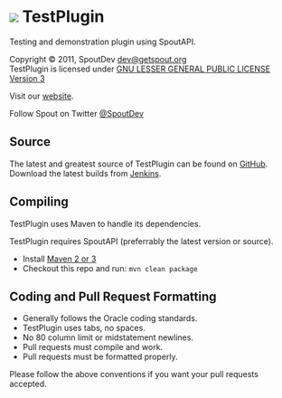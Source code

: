 [![][Project Logo]][Website]
TestPlugin
==========
Testing and demonstration plugin using SpoutAPI.

Copyright &copy; 2011, SpoutDev <dev@getspout.org>  
TestPlugin is licensed under [GNU LESSER GENERAL PUBLIC LICENSE Version 3][License]

Visit our [website][Website].  

Follow Spout on Twitter [@SpoutDev][Twitter]

Source
------
The latest and greatest source of TestPlugin can be found on [GitHub].  
Download the latest builds from [Jenkins].  

Compiling
---------
TestPlugin uses Maven to handle its dependencies.

TestPlugin requires SpoutAPI (preferrably the latest version or source).  
* Install [Maven 2 or 3](http://maven.apache.org/download.html)  
* Checkout this repo and run: `mvn clean package`

Coding and Pull Request Formatting
----------------------------------
* Generally follows the Oracle coding standards.
* TestPlugin uses tabs, no spaces.
* No 80 column limit or midstatement newlines.
* Pull requests must compile and work.
* Pull requests must be formatted properly.

Please follow the above conventions if you want your pull requests accepted.

[Project Logo]: http://assets.craftfire.com/img/logo/spout_327x150.png
[License]: http://www.gnu.org/licenses/lgpl.html
[Website]: http://www.getspout.org
[Forum]: http://bit.ly/getspout
[GitHub]: https://github.com/SpoutDev/TestPlugin
[Jenkins]: http://ci.getspout.org/view/SpoutDev
[Twitter]: http://twitter.com/SpoutDev
